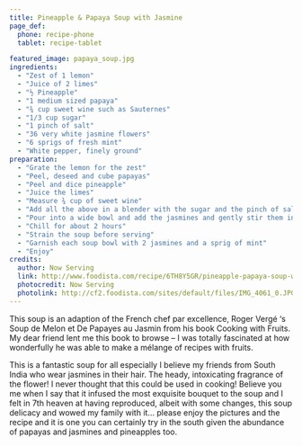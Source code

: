 ```yaml
---
title: Pineapple & Papaya Soup with Jasmine
page_def:
  phone: recipe-phone
  tablet: recipe-tablet

featured_image: papaya_soup.jpg
ingredients:
  - "Zest of 1 lemon"
  - "Juice of 2 limes"
  - "½ Pineapple"
  - "1 medium sized papaya"
  - "¾ cup sweet wine such as Sauternes"
  - "1/3 cup sugar"
  - "1 pinch of salt"
  - "36 very white jasmine flowers"
  - "6 sprigs of fresh mint"
  - "White pepper, finely ground"
preparation:
  - "Grate the lemon for the zest"
  - "Peel, deseed and cube papayas"
  - "Peel and dice pineapple"
  - "Juice the limes"
  - "Measure ¾ cup of sweet wine"
  - "Add all the above in a blender with the sugar and the pinch of salt"
  - "Pour into a wide bowl and add the jasmines and gently stir them in"
  - "Chill for about 2 hours"
  - "Strain the soup before serving"
  - "Garnish each soup bowl with 2 jasmines and a sprig of mint"
  - "Enjoy"
credits:
  author: Now Serving
  link: http://www.foodista.com/recipe/6TH8Y5GR/pineapple-papaya-soup-with-jasmine
  photocredit: Now Serving
  photolink: http://cf2.foodista.com/sites/default/files/IMG_4061_0.JPG
---
```


This soup is an adaption of the French chef par excellence, Roger Vergé ‘s Soup de Melon et De Papayes au Jasmin from his book Cooking with Fruits. My dear friend lent me this book to browse – I was totally fascinated at how wonderfully he was able to make a mélange of recipes with fruits.

This is a fantastic soup for all especially I believe my friends from South India who wear jasmines in their hair. The heady, intoxicating fragrance of the flower! I never thought that this could be used in cooking! Believe you me when I say that it infused the most exquisite bouquet to the soup and I felt in 7th heaven at having reproduced, albeit with some changes, this soup delicacy and wowed my family with it… please enjoy the pictures and the recipe and it is one you can certainly try in the south given the abundance of papayas and jasmines and pineapples too.

